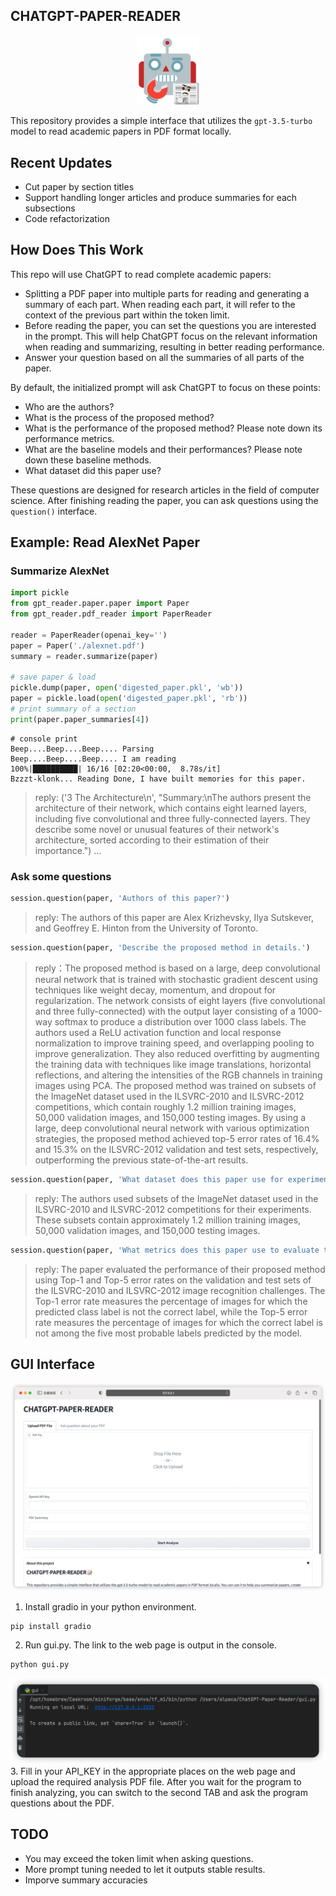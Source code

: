 ## CHATGPT-PAPER-READER

<p align="center">
  <img src="./img/robot.png" width="100">
</p>

This repository provides a simple interface that utilizes the `gpt-3.5-turbo` model to read academic papers in PDF format locally.

## Recent Updates
- Cut paper by section titles
- Support handling longer articles and produce summaries for each subsections
- Code refactorization

## How Does This Work

This repo will use ChatGPT to read complete academic papers:

- Splitting a PDF paper into multiple parts for reading and generating a summary of each part. When reading each part, it will refer to the context of the previous part within the token limit.
- Before reading the paper, you can set the questions you are interested in the prompt. This will help ChatGPT focus on the relevant information when reading and summarizing, resulting in better reading performance.
- Answer your question based on all the summaries of all parts of the paper.

By default, the initialized prompt will ask ChatGPT to focus on these points:
- Who are the authors?
- What is the process of the proposed method?
- What is the performance of the proposed method? Please note down its performance metrics.
- What are the baseline models and their performances? Please note down these baseline methods.
- What dataset did this paper use?

These questions are designed for research articles in the field of computer science. After finishing reading the paper, you can ask questions using the `question()` interface.

## Example: Read AlexNet Paper

### Summarize AlexNet
```python
import pickle
from gpt_reader.paper.paper import Paper
from gpt_reader.pdf_reader import PaperReader

reader = PaperReader(openai_key='')
paper = Paper('./alexnet.pdf')
summary = reader.summarize(paper)

# save paper & load
pickle.dump(paper, open('digested_paper.pkl', 'wb'))
paper = pickle.load(open('digested_paper.pkl', 'rb'))
# print summary of a section
print(paper.paper_summaries[4])
```

```
# console print
Beep....Beep....Beep.... Parsing
Beep....Beep....Beep.... I am reading
100%|██████████| 16/16 [02:20<00:00,  8.78s/it]
Bzzzt-klonk... Reading Done, I have built memories for this paper.
```

> reply: ('3 The Architecture\n', "Summary:\nThe authors present the architecture of their network, which contains eight learned layers, including five convolutional and three fully-connected layers. They describe some novel or unusual features of their network's architecture, sorted according to their estimation of their importance.")
  ...


### Ask some questions

```python
session.question(paper, 'Authors of this paper?')
```

> reply: The authors of this paper are Alex Krizhevsky, Ilya Sutskever, and Geoffrey E. Hinton from the University of Toronto.


```python
session.question(paper, 'Describe the proposed method in details.')
```

> reply：The proposed method is based on a large, deep convolutional neural network that is trained with stochastic gradient descent using techniques like weight decay, momentum, and dropout for regularization.  The network consists of eight layers (five convolutional and three fully-connected) with the output layer consisting of a 1000-way softmax to produce a distribution over 1000 class labels.  The authors used a ReLU activation function and local response normalization to improve training speed, and overlapping pooling to improve generalization.  They also reduced overfitting by augmenting the training data with techniques like image translations, horizontal reflections, and altering the intensities of the RGB channels in training images using PCA.  The proposed method was trained on subsets of the ImageNet dataset used in the ILSVRC-2010 and ILSVRC-2012 competitions, which contain roughly 1.2 million training images, 50,000 validation images, and 150,000 testing images. By using a large, deep convolutional neural network with various optimization strategies, the proposed method achieved top-5 error rates of 16.4% and 15.3% on the ILSVRC-2012 validation and test sets, respectively, outperforming the previous state-of-the-art results.
> 

```python
session.question(paper, 'What dataset does this paper use for experiment?')
```

> reply: The authors used subsets of the ImageNet dataset used in the ILSVRC-2010 and ILSVRC-2012 competitions for their experiments. These subsets contain approximately 1.2 million training images, 50,000 validation images, and 150,000 testing images.

```python
session.question(paper, 'What metrics does this paper use to evaluate the performace?')
```

> reply: The paper evaluated the performance of their proposed method using Top-1 and Top-5 error rates on the validation and test sets of the ILSVRC-2010 and ILSVRC-2012 image recognition challenges. The Top-1 error rate measures the percentage of images for which the predicted class label is not the correct label, while the Top-5 error rate measures the percentage of images for which the correct label is not among the five most probable labels predicted by the model.


## GUI Interface
![alt](webui.png)
1. Install gradio in your python environment.
```
pip install gradio
```
2. Run gui.py. The link to the web page is output in the console.
```
python gui.py
```
![alt](console.png)
3. Fill in your API_KEY in the appropriate places on the web page and upload the required analysis PDF file. After you wait for the program to finish analyzing, you can switch to the second TAB and ask the program questions about the PDF.

## TODO

- You may exceed the token limit when asking questions.
- More prompt tuning needed to let it outputs stable results.
- Imporve summary accuracies
